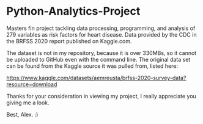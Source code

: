 # Python-Analytics-Project
Masters fin project tackling data processing, programming, and analysis of 279 variables as risk factors for heart disease. Data provided by the CDC in the BRFSS 2020 report published on Kaggle.com.

The dataset is not in my repository, because it is over 330MBs, so it cannot be uploaded to GitHub even with the command line. The original data set can be found from the Kaggle source it was pulled from, listed here:

https://www.kaggle.com/datasets/aemreusta/brfss-2020-survey-data?resource=download

Thanks for your consideration in viewing my project, I really appreciate you giving me a look.

Best, Alex. :)
